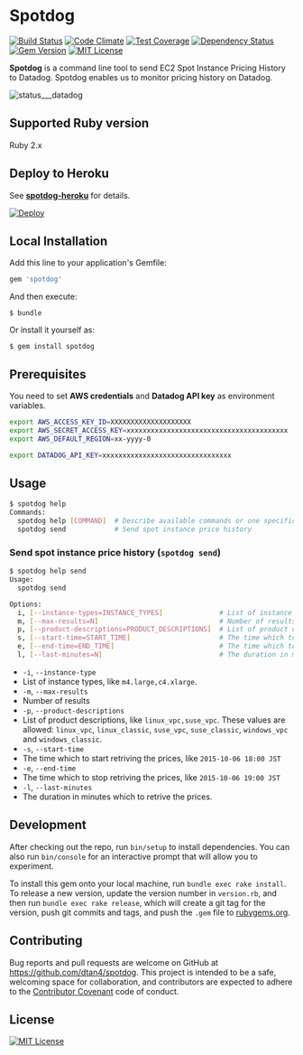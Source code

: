 # Spotdog

[![Build Status](https://travis-ci.org/dtan4/spotdog.svg?branch=ec2-class)](https://travis-ci.org/dtan4/spotdog)
[![Code Climate](https://codeclimate.com/github/dtan4/spotdog/badges/gpa.svg)](https://codeclimate.com/github/dtan4/spotdog)
[![Test Coverage](https://codeclimate.com/github/dtan4/spotdog/badges/coverage.svg)](https://codeclimate.com/github/dtan4/spotdog/coverage)
[![Dependency Status](https://gemnasium.com/dtan4/spotdog.svg)](https://gemnasium.com/dtan4/spotdog)
[![Gem Version](https://badge.fury.io/rb/spotdog.svg)](http://badge.fury.io/rb/spotdog)
[![MIT License](http://img.shields.io/badge/license-MIT-blue.svg?style=flat)](LICENSE)

__Spotdog__ is a command line tool to send EC2 Spot Instance Pricing History to Datadog. Spotdog enables us to monitor pricing history on Datadog.

![status___datadog](https://cloud.githubusercontent.com/assets/680124/10410577/0582f96a-6f81-11e5-8145-519d2382af58.png)

## Supported Ruby version

Ruby 2.x

## Deploy to Heroku

See [__spotdog-heroku__](https://github.com/dtan4/spotdog-heroku) for details.

[![Deploy](https://www.herokucdn.com/deploy/button.svg)](https://heroku.com/deploy?template=https://github.com/dtan4/spotdog-heroku)

## Local Installation

Add this line to your application's Gemfile:

```ruby
gem 'spotdog'
```

And then execute:

    $ bundle

Or install it yourself as:

    $ gem install spotdog

## Prerequisites

You need to set __AWS credentials__ and __Datadog API key__ as environment variables.

```bash
export AWS_ACCESS_KEY_ID=XXXXXXXXXXXXXXXXXXXX
export AWS_SECRET_ACCESS_KEY=xxxxxxxxxxxxxxxxxxxxxxxxxxxxxxxxxxxxxxxx
export AWS_DEFAULT_REGION=xx-yyyy-0

export DATADOG_API_KEY=xxxxxxxxxxxxxxxxxxxxxxxxxxxxxxxx
```

## Usage

```bash
$ spotdog help
Commands:
  spotdog help [COMMAND]  # Describe available commands or one specific command
  spotdog send            # Send spot instance price history
```

### Send spot instance price history (`spotdog send`)

```bash
$ spotdog help send
Usage:
  spotdog send

Options:
  i, [--instance-types=INSTANCE_TYPES]              # List of instance types
  m, [--max-results=N]                              # Number of results
  p, [--product-descriptions=PRODUCT_DESCRIPTIONS]  # List of product descriptions
  s, [--start-time=START_TIME]                      # The time which to start retriving the prices
  e, [--end-time=END_TIME]                          # The time which to stop retriving the prices
  l, [--last-minutes=N]                             # The duration in minutes which to retrive the prices
```

- `-i`, `--instance-type`
 - List of instance types, like `m4.large,c4.xlarge`.
- `-m`, `--max-results`
 - Number of results
- `-p`, `--product-descriptions`
 - List of product descriptions, like `linux_vpc,suse_vpc`. These values are allowed: `linux_vpc`, `linux_classic`, `suse_vpc`, `suse_classic`, `windows_vpc` and `windows_classic`.
- `-s`, `--start-time`
 - The time which to start retriving the prices, like `2015-10-06 18:00 JST`
- `-e`, `--end-time`
 - The time which to stop retriving the prices, like `2015-10-06 19:00 JST`
- `-l`, `--last-minutes`
 - The duration in minutes which to retrive the prices.

## Development

After checking out the repo, run `bin/setup` to install dependencies. You can also run `bin/console` for an interactive prompt that will allow you to experiment.

To install this gem onto your local machine, run `bundle exec rake install`. To release a new version, update the version number in `version.rb`, and then run `bundle exec rake release`, which will create a git tag for the version, push git commits and tags, and push the `.gem` file to [rubygems.org](https://rubygems.org).

## Contributing

Bug reports and pull requests are welcome on GitHub at https://github.com/dtan4/spotdog. This project is intended to be a safe, welcoming space for collaboration, and contributors are expected to adhere to the [Contributor Covenant](contributor-covenant.org) code of conduct.


## License

[![MIT License](http://img.shields.io/badge/license-MIT-blue.svg?style=flat)](LICENSE)
